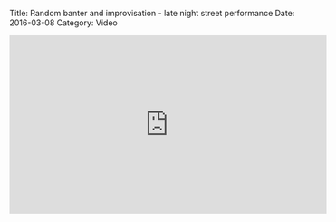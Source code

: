 Title: Random banter and improvisation - late night street performance
Date: 2016-03-08
Category: Video

<iframe width="560" height="315" src="https://www.youtube.com/embed/cwQAq1JoV4o" title="YouTube video player" frameborder="0" allow="accelerometer; autoplay; clipboard-write; encrypted-media; gyroscope; picture-in-picture" allowfullscreen></iframe>


